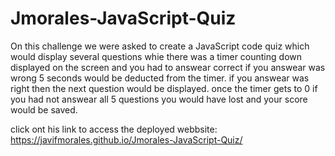 # Jmorales-JavaScript-Quiz
On this challenge we were asked to create a JavaScript code quiz which would display several questions whie there was a timer counting down displayed on the screen and you had to answear correct if you answear was wrong 5 seconds would be deducted from the timer.
if you answear was right then the next question would be displayed.
once the timer gets to 0 if you had not answear all 5 questions you would have lost and your score would be saved.



click ont his link to access the deployed webbsite:
https://javifmorales.github.io/Jmorales-JavaScript-Quiz/